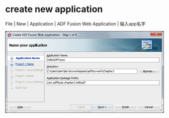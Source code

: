 # create new application
File | New | Application | ADF Fusion Web Application | 输入app名字

![](./image/create-new-app.jpeg)
